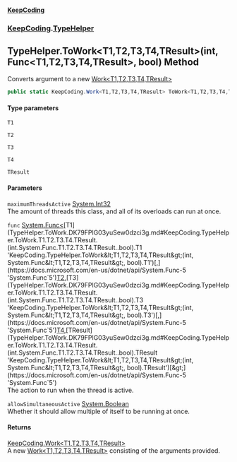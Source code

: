 #### [KeepCoding](index.md 'index')
### [KeepCoding](KeepCoding.md 'KeepCoding').[TypeHelper](TypeHelper.md 'KeepCoding.TypeHelper')
## TypeHelper.ToWork&lt;T1,T2,T3,T4,TResult&gt;(int, Func&lt;T1,T2,T3,T4,TResult&gt;, bool) Method
Converts argument to a new [Work&lt;T1,T2,T3,T4,TResult&gt;](Work.T1.T2.T3.T4.TResult..md 'KeepCoding.Work&lt;T1,T2,T3,T4,TResult&gt;')
```csharp
public static KeepCoding.Work<T1,T2,T3,T4,TResult> ToWork<T1,T2,T3,T4,TResult>(this int maximumThreadsActive, System.Func<T1,T2,T3,T4,TResult> func, bool allowSimultaneousActive=false);
```
#### Type parameters
<a name='KeepCoding.TypeHelper.ToWork.T1.T2.T3.T4.TResult.(int.System.Func.T1.T2.T3.T4.TResult..bool).T1'></a>
`T1`  
  
<a name='KeepCoding.TypeHelper.ToWork.T1.T2.T3.T4.TResult.(int.System.Func.T1.T2.T3.T4.TResult..bool).T2'></a>
`T2`  
  
<a name='KeepCoding.TypeHelper.ToWork.T1.T2.T3.T4.TResult.(int.System.Func.T1.T2.T3.T4.TResult..bool).T3'></a>
`T3`  
  
<a name='KeepCoding.TypeHelper.ToWork.T1.T2.T3.T4.TResult.(int.System.Func.T1.T2.T3.T4.TResult..bool).T4'></a>
`T4`  
  
<a name='KeepCoding.TypeHelper.ToWork.T1.T2.T3.T4.TResult.(int.System.Func.T1.T2.T3.T4.TResult..bool).TResult'></a>
`TResult`  
  
#### Parameters
<a name='KeepCoding.TypeHelper.ToWork.T1.T2.T3.T4.TResult.(int.System.Func.T1.T2.T3.T4.TResult..bool).maximumThreadsActive'></a>
`maximumThreadsActive` [System.Int32](https://docs.microsoft.com/en-us/dotnet/api/System.Int32 'System.Int32')  
The amount of threads this class, and all of its overloads can run at once.
  
<a name='KeepCoding.TypeHelper.ToWork.T1.T2.T3.T4.TResult.(int.System.Func.T1.T2.T3.T4.TResult..bool).func'></a>
`func` [System.Func&lt;](https://docs.microsoft.com/en-us/dotnet/api/System.Func-5 'System.Func`5')[T1](TypeHelper.ToWork.DK79FPlG03yuSew0dzci3g.md#KeepCoding.TypeHelper.ToWork.T1.T2.T3.T4.TResult.(int.System.Func.T1.T2.T3.T4.TResult..bool).T1 'KeepCoding.TypeHelper.ToWork&lt;T1,T2,T3,T4,TResult&gt;(int, System.Func&lt;T1,T2,T3,T4,TResult&gt;, bool).T1')[,](https://docs.microsoft.com/en-us/dotnet/api/System.Func-5 'System.Func`5')[T2](TypeHelper.ToWork.DK79FPlG03yuSew0dzci3g.md#KeepCoding.TypeHelper.ToWork.T1.T2.T3.T4.TResult.(int.System.Func.T1.T2.T3.T4.TResult..bool).T2 'KeepCoding.TypeHelper.ToWork&lt;T1,T2,T3,T4,TResult&gt;(int, System.Func&lt;T1,T2,T3,T4,TResult&gt;, bool).T2')[,](https://docs.microsoft.com/en-us/dotnet/api/System.Func-5 'System.Func`5')[T3](TypeHelper.ToWork.DK79FPlG03yuSew0dzci3g.md#KeepCoding.TypeHelper.ToWork.T1.T2.T3.T4.TResult.(int.System.Func.T1.T2.T3.T4.TResult..bool).T3 'KeepCoding.TypeHelper.ToWork&lt;T1,T2,T3,T4,TResult&gt;(int, System.Func&lt;T1,T2,T3,T4,TResult&gt;, bool).T3')[,](https://docs.microsoft.com/en-us/dotnet/api/System.Func-5 'System.Func`5')[T4](TypeHelper.ToWork.DK79FPlG03yuSew0dzci3g.md#KeepCoding.TypeHelper.ToWork.T1.T2.T3.T4.TResult.(int.System.Func.T1.T2.T3.T4.TResult..bool).T4 'KeepCoding.TypeHelper.ToWork&lt;T1,T2,T3,T4,TResult&gt;(int, System.Func&lt;T1,T2,T3,T4,TResult&gt;, bool).T4')[,](https://docs.microsoft.com/en-us/dotnet/api/System.Func-5 'System.Func`5')[TResult](TypeHelper.ToWork.DK79FPlG03yuSew0dzci3g.md#KeepCoding.TypeHelper.ToWork.T1.T2.T3.T4.TResult.(int.System.Func.T1.T2.T3.T4.TResult..bool).TResult 'KeepCoding.TypeHelper.ToWork&lt;T1,T2,T3,T4,TResult&gt;(int, System.Func&lt;T1,T2,T3,T4,TResult&gt;, bool).TResult')[&gt;](https://docs.microsoft.com/en-us/dotnet/api/System.Func-5 'System.Func`5')  
The action to run when the thread is active.
  
<a name='KeepCoding.TypeHelper.ToWork.T1.T2.T3.T4.TResult.(int.System.Func.T1.T2.T3.T4.TResult..bool).allowSimultaneousActive'></a>
`allowSimultaneousActive` [System.Boolean](https://docs.microsoft.com/en-us/dotnet/api/System.Boolean 'System.Boolean')  
Whether it should allow multiple of itself to be running at once.
  
#### Returns
[KeepCoding.Work&lt;](Work.T1.T2.T3.T4.TResult..md 'KeepCoding.Work&lt;T1,T2,T3,T4,TResult&gt;')[T1](TypeHelper.ToWork.DK79FPlG03yuSew0dzci3g.md#KeepCoding.TypeHelper.ToWork.T1.T2.T3.T4.TResult.(int.System.Func.T1.T2.T3.T4.TResult..bool).T1 'KeepCoding.TypeHelper.ToWork&lt;T1,T2,T3,T4,TResult&gt;(int, System.Func&lt;T1,T2,T3,T4,TResult&gt;, bool).T1')[,](Work.T1.T2.T3.T4.TResult..md 'KeepCoding.Work&lt;T1,T2,T3,T4,TResult&gt;')[T2](TypeHelper.ToWork.DK79FPlG03yuSew0dzci3g.md#KeepCoding.TypeHelper.ToWork.T1.T2.T3.T4.TResult.(int.System.Func.T1.T2.T3.T4.TResult..bool).T2 'KeepCoding.TypeHelper.ToWork&lt;T1,T2,T3,T4,TResult&gt;(int, System.Func&lt;T1,T2,T3,T4,TResult&gt;, bool).T2')[,](Work.T1.T2.T3.T4.TResult..md 'KeepCoding.Work&lt;T1,T2,T3,T4,TResult&gt;')[T3](TypeHelper.ToWork.DK79FPlG03yuSew0dzci3g.md#KeepCoding.TypeHelper.ToWork.T1.T2.T3.T4.TResult.(int.System.Func.T1.T2.T3.T4.TResult..bool).T3 'KeepCoding.TypeHelper.ToWork&lt;T1,T2,T3,T4,TResult&gt;(int, System.Func&lt;T1,T2,T3,T4,TResult&gt;, bool).T3')[,](Work.T1.T2.T3.T4.TResult..md 'KeepCoding.Work&lt;T1,T2,T3,T4,TResult&gt;')[T4](TypeHelper.ToWork.DK79FPlG03yuSew0dzci3g.md#KeepCoding.TypeHelper.ToWork.T1.T2.T3.T4.TResult.(int.System.Func.T1.T2.T3.T4.TResult..bool).T4 'KeepCoding.TypeHelper.ToWork&lt;T1,T2,T3,T4,TResult&gt;(int, System.Func&lt;T1,T2,T3,T4,TResult&gt;, bool).T4')[,](Work.T1.T2.T3.T4.TResult..md 'KeepCoding.Work&lt;T1,T2,T3,T4,TResult&gt;')[TResult](TypeHelper.ToWork.DK79FPlG03yuSew0dzci3g.md#KeepCoding.TypeHelper.ToWork.T1.T2.T3.T4.TResult.(int.System.Func.T1.T2.T3.T4.TResult..bool).TResult 'KeepCoding.TypeHelper.ToWork&lt;T1,T2,T3,T4,TResult&gt;(int, System.Func&lt;T1,T2,T3,T4,TResult&gt;, bool).TResult')[&gt;](Work.T1.T2.T3.T4.TResult..md 'KeepCoding.Work&lt;T1,T2,T3,T4,TResult&gt;')  
A new [Work&lt;T1,T2,T3,T4,TResult&gt;](Work.T1.T2.T3.T4.TResult..md 'KeepCoding.Work&lt;T1,T2,T3,T4,TResult&gt;') consisting of the arguments provided.
